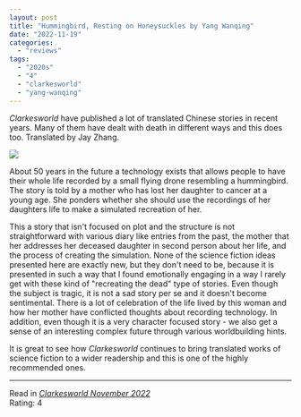 ```yaml
---
layout: post
title: "Hummingbird, Resting on Honeysuckles by Yang Wanqing"
date: "2022-11-19"
categories:
  - "reviews"
tags:
  - "2020s"
  - "4"
  - "clarkesworld"
  - "yang-wanqing"
---
```


_Clarkesworld_ have published a lot of translated Chinese stories in recent years. Many of them have dealt with death in different ways and this does too. Translated by Jay Zhang.

![](https://shortsfreviews.com/wp-content/uploads/2022/12/cw_194_800.jpg?w=518)

About 50 years in the future a technology exists that allows people to have their whole life recorded by a small flying drone resembling a hummingbird. The story is told by a mother who has lost her daughter to cancer at a young age. She ponders whether she should use the recordings of her daughters life to make a simulated recreation of her.

This a story that isn't focused on plot and the structure is not straightforward with various diary like entries from the past, the mother that her addresses her deceased daughter in second person about her life, and the process of creating the simulation. None of the science fiction ideas presented here are exactly new, but they don't need to be, because it is presented in such a way that I found emotionally engaging in a way I rarely get with these kind of "recreating the dead" type of stories. Even though the subject is tragic, it is not a sad story per se and it doesn't become sentimental. There is a lot of celebration of the life lived by this woman and how her mother have conflicted thoughts about recording technology. In addition, even though it is a very character focused story - we also get a sense of an interesting complex future through various worldbuilding hints.

It is great to see how _Clarkesworld_ continues to bring translated works of science fiction to a wider readership and this is one of the highly recommended ones.

* * *

Read in _[Clarkesworld November 2022](https://clarkesworldmagazine.com/yang_11_22/)_\
Rating: 4
